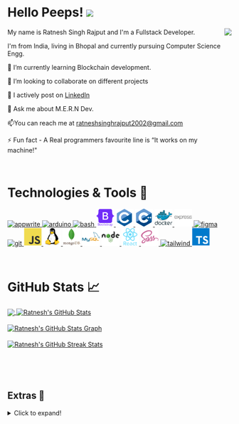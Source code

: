 

# Hello Peeps! <img src="https://github.com/ratnesh-rajput/ratnesh-rajput/blob/main/wave.gif?raw=true" width="30">
 <!-- Profile views -->
 <!-- <img src="https://gpvc.arturio.dev/ratnesh-rajput" align="center"> -->
 <img src="https://media1.tenor.com/m/uYP_Nkq8VPsAAAAd/coding-hello-world.gif" align="right" height="300">
 
 <p align="left">My name is Ratnesh Singh Rajput and I'm a Fullstack Developer.
  
  I'm from India, living in Bhopal and currently pursuing Computer Science Engg.
  

</p>

<!-- See [my website](https://ratnesh-rajput.netlify.app) for more information! <br> <br>
You can also find me on [![Twitter][1.2]][1],  or on [![LinkedIn][3.2]][3].
website -->

🌱 I’m currently learning Blockchain development.

👯 I’m looking to collaborate on different projects


📝 I actively post on [LinkedIn](https://linkedin.com/in/ratnesh-singh-rajput)

👀 Ask me about M.E.R.N Dev.

📫You can reach me at ratneshsinghrajput2002@gmail.com

⚡ Fun fact  - 
A Real programmers favourite line is “It works on my machine!"


<br>




# Technologies & Tools 🔧
<p align="left"> <a href="https://appwrite.io" target="_blank" rel="noreferrer"> <img src="https://www.vectorlogo.zone/logos/appwriteio/appwriteio-icon.svg" alt="appwrite" width="40" height="40"/> </a> <a href="https://www.arduino.cc/" target="_blank" rel="noreferrer"> <img src="https://cdn.worldvectorlogo.com/logos/arduino-1.svg" alt="arduino" width="40" height="40" styl /> </a> <a href="https://www.gnu.org/software/bash/" target="_blank" rel="noreferrer"> <img src="https://www.vectorlogo.zone/logos/gnu_bash/gnu_bash-icon.svg" alt="bash" width="40" height="40"/> </a> <a href="https://getbootstrap.com" target="_blank" rel="noreferrer"> <img src="https://raw.githubusercontent.com/devicons/devicon/master/icons/bootstrap/bootstrap-plain-wordmark.svg" alt="bootstrap" width="40" height="40"/> </a> <a href="https://www.cprogramming.com/" target="_blank" rel="noreferrer"> <img src="https://raw.githubusercontent.com/devicons/devicon/master/icons/c/c-original.svg" alt="c" width="40" height="40"/> </a> <a href="https://www.w3schools.com/cpp/" target="_blank" rel="noreferrer"> <img src="https://raw.githubusercontent.com/devicons/devicon/master/icons/cplusplus/cplusplus-original.svg" alt="cplusplus" width="40" height="40"/> </a> <a href="https://www.docker.com/" target="_blank" rel="noreferrer"> <img src="https://raw.githubusercontent.com/devicons/devicon/master/icons/docker/docker-original-wordmark.svg" alt="docker" width="40" height="40"/> </a> <a href="https://expressjs.com" target="_blank" rel="noreferrer"> <img src="https://raw.githubusercontent.com/devicons/devicon/master/icons/express/express-original-wordmark.svg" alt="express" width="40" height="40"/> </a> <a href="https://www.figma.com/" target="_blank" rel="noreferrer"> <img src="https://www.vectorlogo.zone/logos/figma/figma-icon.svg" alt="figma" width="40" height="40"/> </a> <a href="https://git-scm.com/" target="_blank" rel="noreferrer"> <img src="https://www.vectorlogo.zone/logos/git-scm/git-scm-icon.svg" alt="git" width="40" height="40"/> </a> <a href="https://developer.mozilla.org/en-US/docs/Web/JavaScript" target="_blank" rel="noreferrer"> <img src="https://raw.githubusercontent.com/devicons/devicon/master/icons/javascript/javascript-original.svg" alt="javascript" width="40" height="40"/> </a> <a href="https://www.linux.org/" target="_blank" rel="noreferrer"> <img src="https://raw.githubusercontent.com/devicons/devicon/master/icons/linux/linux-original.svg" alt="linux" width="40" height="40"/> </a> <a href="https://www.mongodb.com/" target="_blank" rel="noreferrer"> <img src="https://raw.githubusercontent.com/devicons/devicon/master/icons/mongodb/mongodb-original-wordmark.svg" alt="mongodb" width="40" height="40"/> </a> <a href="https://www.mysql.com/" target="_blank" rel="noreferrer"> <img src="https://raw.githubusercontent.com/devicons/devicon/master/icons/mysql/mysql-original-wordmark.svg" alt="mysql" width="40" height="40"/> </a> <a href="https://nodejs.org" target="_blank" rel="noreferrer"> <img src="https://raw.githubusercontent.com/devicons/devicon/master/icons/nodejs/nodejs-original-wordmark.svg" alt="nodejs" width="40" height="40"/> </a> <a href="https://reactjs.org/" target="_blank" rel="noreferrer"> <img src="https://raw.githubusercontent.com/devicons/devicon/master/icons/react/react-original-wordmark.svg" alt="react" width="40" height="40"/> </a> <a href="https://sass-lang.com" target="_blank" rel="noreferrer"> <img src="https://raw.githubusercontent.com/devicons/devicon/master/icons/sass/sass-original.svg" alt="sass" width="40" height="40"/> </a> <a href="https://tailwindcss.com/" target="_blank" rel="noreferrer"> <img src="https://www.vectorlogo.zone/logos/tailwindcss/tailwindcss-icon.svg" alt="tailwind" width="40" height="40"/> </a> <a href="https://www.typescriptlang.org/" target="_blank" rel="noreferrer"> <img src="https://raw.githubusercontent.com/devicons/devicon/master/icons/typescript/typescript-original.svg" alt="typescript" width="40" height="40"/> </a> </p>
<br>

# GitHub Stats 📈
<a href="https://github.com/ratnesh-rajput/ratnesh-rajput">
  <img align="center" src="https://github-readme-stats.vercel.app/api/top-langs/?username=ratnesh-rajput&hide=less&title_color=d13979&text_color=c9cacc&icon_color=2bbc8a&bg_color=1d1f21&langs_count=3" />
</a>

<a href="https://github.com/ratnesh-rajput/ratnesh-rajput">
  <img align="center" src="https://github-readme-stats.vercel.app/api?username=ratnesh-rajput&count_private=true&show_icons=true&theme=radical&hide_border=true&custom_title=Ratnesh%27s%20Github%20Stats" alt="Ratnesh's GitHub Stats" />
</a>
<br><br>

<a href="https://github.com/ratnesh-rajput/ratnesh-rajput">
  <img align="center" src="https://github-profile-summary-cards.vercel.app/api/cards/profile-details?username=ratnesh-rajput&theme=radical&hide_border=true)](https://github.com/ratnesh-rajput" alt="Ratnesh's GitHub Stats Graph"/>
</a>
<br><br>

<a href="https://github.com/ratnesh-rajput/ratnesh-rajput">
  <img align="center" src="https://github-readme-streak-stats.herokuapp.com/?user=ratnesh-rajput&theme=dark" alt="Ratnesh's GitHub Streak Stats"/>
</a>
<br><br>


<br><br>





## Extras 📝
  <details>
  <summary>Click to expand!</summary>
  <br>
 
  <p>
  <img src="https://github-profile-trophy.vercel.app/?username=ratnesh-rajput&theme=onedark&column=3&margin-w=15&margin-h=15" />
  </p>
  <br>
    <p>
      <img src="https://holopin.me/ratneshrajput" />
    </p>
  <br>
  
</details>

  


<!-- links to social media icons -->


<!-- icons without padding -->


[1.2]: http://i.imgur.com/9I6NRUm.png (github icon without padding)
[2.2]: https://raw.githubusercontent.com/MartinHeinz/MartinHeinz/master/linkedin-3-16.png (LinkedIn icon without padding)


<!-- links to your social media accounts -->

[1]: https://github.com/ratnesh-rajput
[2]: https://www.linkedin.com/in/ratnesh-singh-rajput/


  
 
